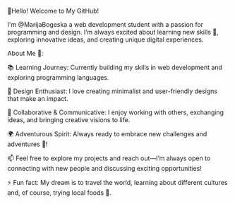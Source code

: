 👋Hello!
Welcome to My GitHub! 

I'm @MarijaBogeska a web development student with a passion for programming and design. 
I’m always excited about learning new skills 🌱, exploring innovative ideas, and creating unique digital experiences. 

About Me 🌟:

📚 Learning Journey: Currently building my skills in web development and exploring programming languages.

🎨 Design Enthusiast: I love creating minimalist and user-friendly designs that make an impact. 

🤝 Collaborative & Communicative: I enjoy working with others, exchanging ideas, and bringing creative visions to life. 

🌍 Adventurous Spirit: Always ready to embrace new challenges and adventures 🚀!

📫 Feel free to explore my projects and reach out—I’m always open to connecting with new people and discussing exciting opportunities! 

⚡ Fun fact: My dream is to travel the world, learning about different cultures and, of course, trying local foods 🍜.
